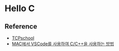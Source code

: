 # Hello C

## Reference
- [TCPschool](http://tcpschool.com/c/intro)
- [MAC에서 VSCode를 사용하여 C/C++을 사용하는 방법](https://youngq.tistory.com/3?category=764306)